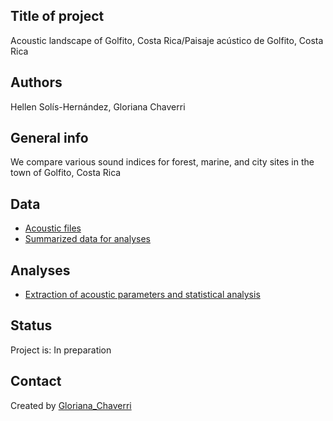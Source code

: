 ## Title of project
Acoustic landscape of Golfito, Costa Rica/Paisaje acústico de Golfito, Costa Rica

## Authors
Hellen Solís-Hernández, Gloriana Chaverri

## General info

We compare various sound indices for forest, marine, and city sites in the town of Golfito, Costa Rica

## Data
* [Acoustic files](https://github.com/morceglo/Monofilament-nets-for-bats/blob/main/Nets.xlsx)
* [Summarized data for analyses](https://github.com/morceglo/Monofilament-nets-for-bats/blob/3f61012f00261bba699fcf7abf8c4580e8af15d8/Species.xlsx)

## Analyses

* [Extraction of acoustic parameters and statistical analysis](https://github.com/morceglo/Monofilament-nets-for-bats/blob/main/MF%20nets%20bats.R)

## Status
Project is: In preparation

## Contact
Created by [Gloriana_Chaverri](batcr.com/)
